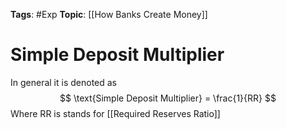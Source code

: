 
**Tags**: #Exp
**Topic**: [[How Banks Create Money]]

# Simple Deposit Multiplier
In general it is denoted as
$$
\text{Simple Deposit Multiplier} = \frac{1}{RR}
$$
Where RR is stands for [[Required Reserves Ratio]]